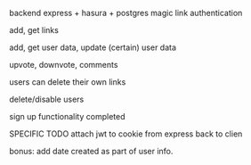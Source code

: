 
backend express + hasura + postgres
magic link authentication

add, get links

add, get user data, update (certain) user data

upvote, downvote, comments

users can delete their own links

delete/disable users

sign up functionality completed

SPECIFIC TODO
attach jwt to cookie from express back to clien

bonus: add date created as part of user info.